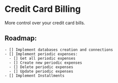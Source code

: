 # Credit Card Billing
More control over your credit card bills.

## Roadmap:
    - [] Implement databases creation and connections
    - [] Implement periodic expenses:
      - [] Get all periodic expenses
      - [] Create new periodic expenses
      - [] Delete periodic expenses
      - [] Update periodic expenses
    - [] Implement Installments